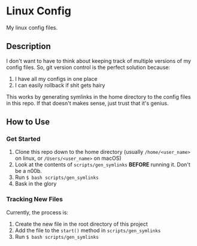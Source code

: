 # Linux Config

My linux config files.

## Description

I don't want to have to think about keeping track of multiple versions of my
config files. So, git version control is the perfect solution because:

1. I have all my configs in one place
1. I can easily rollback if shit gets hairy

This works by generating symlinks in the home directory to the config files
in this repo. If that doesn't makes sense, just trust that it's genius.

## How to Use

### Get Started

1. Clone this repo down to the home directory (usually `/home/<user_name>` on linux, or `/Users/<user_name>` on macOS)
1. Look at the contents of `scripts/gen_symlinks` **BEFORE** running it. Don't be a n00b.
1. Run `$ bash scripts/gen_symlinks`
1. Bask in the glory

### Tracking New Files

Currently, the process is:

1. Create the new file in the root directory of this project
1. Add the file to the `start()` method in  `scripts/gen_symlinks`
1. Run `$ bash scripts/gen_symlinks`
